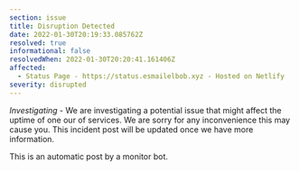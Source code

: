 ```yaml
---
section: issue
title: Disruption Detected
date: 2022-01-30T20:19:33.085762Z
resolved: true
informational: false
resolvedWhen: 2022-01-30T20:20:41.161406Z
affected:
  - Status Page - https://status.esmailelbob.xyz - Hosted on Netlify
severity: disrupted
---
```

*Investigating* - We are investigating a potential issue that might affect the uptime of one our of services. We are sorry for any inconvenience this may cause you. This incident post will be updated once we have more information.

This is an automatic post by a monitor bot.
        